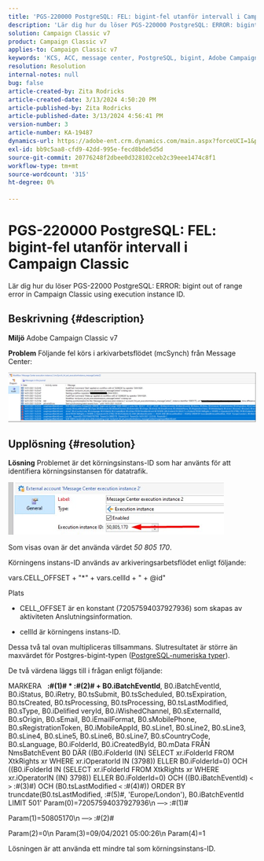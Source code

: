 ```yaml
---
title: 'PGS-220000 PostgreSQL: FEL: bigint-fel utanför intervall i Campaign Classic'
description: 'Lär dig hur du löser PGS-220000 PostgreSQL: ERROR: bigint out of range error in Campaign Classic'
solution: Campaign Classic v7
product: Campaign Classic v7
applies-to: Campaign Classic v7
keywords: 'KCS, ACC, message center, PostgreSQL, bigint, Adobe Campaign Classic v7, PGS-220000, ERROR: bigint out of range, troubleshooting'
resolution: Resolution
internal-notes: null
bug: false
article-created-by: Zita Rodricks
article-created-date: 3/13/2024 4:50:20 PM
article-published-by: Zita Rodricks
article-published-date: 3/13/2024 4:56:41 PM
version-number: 3
article-number: KA-19487
dynamics-url: https://adobe-ent.crm.dynamics.com/main.aspx?forceUCI=1&pagetype=entityrecord&etn=knowledgearticle&id=f1155bc4-59e1-ee11-904d-6045bd0065b6
exl-id: bb9c5aa8-cfd9-42dd-995e-fecd8bde5d5d
source-git-commit: 20776248f2dbee0d328102ceb2c39eee1474c8f1
workflow-type: tm+mt
source-wordcount: '315'
ht-degree: 0%

---
```


# PGS-220000 PostgreSQL: FEL: bigint-fel utanför intervall i Campaign Classic


Lär dig hur du löser PGS-22000 PostgreSQL: ERROR: bigint out of range error in Campaign Classic using execution instance ID.

## Beskrivning {#description}


<b>Miljö</b>
Adobe Campaign Classic v7

<b>Problem</b>
Följande fel körs i arkivarbetsflödet (mcSynch) från Message Center:

![](assets/___f3155bc4-59e1-ee11-904d-6045bd0065b6___.png)




## Upplösning {#resolution}


<b>Lösning</b>
Problemet är det körningsinstans-ID som har använts för att identifiera körningsinstansen för datatrafik.

![](assets/b19e48ed-65d1-ec11-a7b5-00224809c556.png)

Som visas ovan är det använda värdet *50 805 170*.

Körningens instans-ID används av arkiveringsarbetsflödet enligt följande:

vars.CELL_OFFSET + &quot;\*&quot; + vars.cellId + &quot; + @id&quot;

Plats

- CELL_OFFSET är en konstant (72057594037927936) som skapas av aktiviteten Anslutningsinformation.

- cellId är körningens instans-ID.

Dessa två tal ovan multipliceras tillsammans. Slutresultatet är större än maxvärdet för Postgres-bigint-typen ([PostgreSQL-numeriska typer](https://www.postgresql.org/docs/10/datatype-numeric.html)).

De två värdena läggs till i frågan enligt följande:

MARKERA   <b>:#(1)# \* :#(2)# + B0.iBatchEventId</b>, B0.iBatchEventId, B0.iStatus, B0.iRetry, B0.tsSubmit, B0.tsScheduled, B0.tsExpiration, B0.tsCreated, B0.tsProcessing, B0.tsProcessing, B0.tsLastModified, B0.sType, B0.iDelified veryId, B0.iWishedChannel, B0.sExternalId, B0.sOrigin, B0.sEmail, B0.iEmailFormat, B0.sMobilePhone, B0.sRegistrationToken, B0.iMobileAppId, B0.sLine1, B0.sLine2, B0.sLine3, B0.sLine4, B0.sLine5, B0.sLine6, B0.sLine7, B0.sCountryCode, B0.sLanguage, B0.iFolderId, B0.iCreatedById, B0.mData FRÅN NmsBatchEvent B0 DÄR ((B0.iFolderId (IN) SELECT xr.iFolderId FROM XtkRights xr WHERE xr.iOperatorId IN (3798)) ELLER B0.iFolderId=0) OCH ((B0.iFolderId IN (SELECT xr.iFolderId FROM XtkRights xr WHERE xr.iOperatorIN (IN) 3798)) ELLER B0.iFolderId=0) OCH ((B0.iBatchEventId) `<` `>`  :#(3)#) OCH (B0.tsLastModified `<`  :#(4)#)) ORDER BY truncdate(B0.tsLastModified, :#(5)#, &#39;Europe/London&#39;), B0.iBatchEventId LIMIT 501&#39; Param(0)=72057594037927936\n —`>`  :#(1)#

Param(1)=50805170\n —`>`  :#(2)#

Param(2)=0\n Param(3)=09/04/2021 05:00:26\n Param(4)=1

Lösningen är att använda ett mindre tal som körningsinstans-ID.
